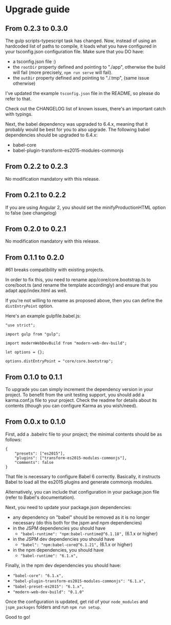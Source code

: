 # Upgrade guide

## From 0.2.3 to 0.3.0
The gulp scripts-typescript task has changed. Now, instead of using an hardcoded list of paths to compile, it loads what you have configured in your tsconfig.json configuration file.
Make sure that you DO have:
* a tsconfig.json file :)
* the `rootDir` property defined and pointing to "./app", otherwise the build will fail (more precisely, `npm run serve` will fail).
* the `outDir` property defined and pointing to "./.tmp", (same issue otherwise)

I've updated the example `tsconfig.json` file in the README, so please do refer to that.

Check out the CHANGELOG list of known issues, there's an important catch with typings.


Next, the babel dependency was upgraded to 6.4.x, meaning that it probably would be best for you to also upgrade.
The following babel dependencies should be upgraded to 6.4.x:
* babel-core
* babel-plugin-transform-es2015-modules-commonjs

## From 0.2.2 to 0.2.3
No modification mandatory with this release.

## From 0.2.1 to 0.2.2
If you are using Angular 2, you should set the minifyProductionHTML option to false (see changelog)

## From 0.2.0 to 0.2.1
No modification mandatory with this release.

## From 0.1.1 to 0.2.0
#61 breaks compatibility with existing projects.

In order to fix this, you need to rename app/core/core.bootstrap.ts to core/boot.ts (and rename the template accordingly) and ensure that you adapt app/index.html as well.

If you're not willing to rename as proposed above, then you can define the `distEntryPoint` option.

Here's an example gulpfile.babel.js:

```
"use strict";

import gulp from "gulp";

import modernWebDevBuild from "modern-web-dev-build";

let options = {};

options.distEntryPoint = "core/core.bootstrap";
```

## From 0.1.0 to 0.1.1
To upgrade you can simply increment the dependency version in your project.
To benefit from the unit testing support, you should add a karma.conf.js file to your project. Check the readme for details about its contents (though you can configure Karma as you wish/need).

## From 0.0.x to 0.1.0
First, add a .babelrc file to your project; the minimal contents should be as follows:
```
{
	"presets": ["es2015"],
	"plugins": ["transform-es2015-modules-commonjs"],
	"comments": false
}
```

That file is necessary to configure Babel 6 correctly. Basically, it instructs Babel to load all the es2015 plugins and generate commonjs modules.

Alternatively, you can include that configuration in your package.json file (refer to Babel's documentation).

Next, you need to update your package.json dependencies:
* any dependency on "babel" should be removed as it is no longer necessary (do this both for the jspm and npm dependencies)
* in the JSPM dependencies you should have
  * `"babel-runtime": "npm:babel-runtime@^6.1.18",` (6.1.x or higher)
* in the JSPM dev dependencies you should have
  * `"babel": "npm:babel-core@^6.1.21",` (6.1.x or higher)
* in the npm dependencies, you should have
  * `"babel-runtime": "6.1.x",`

Finally, in the npm dev dependencies you should have:
* `"babel-core": "6.1.x",`
* `"babel-plugin-transform-es2015-modules-commonjs": "6.1.x",`
* `"babel-preset-es2015": "6.1.x",`
* `"modern-web-dev-build": "0.1.0"`

Once the configuration is updated, get rid of your `node_modules` and `jspm_packages` folders and run `npm run setup`.

Good to go!
